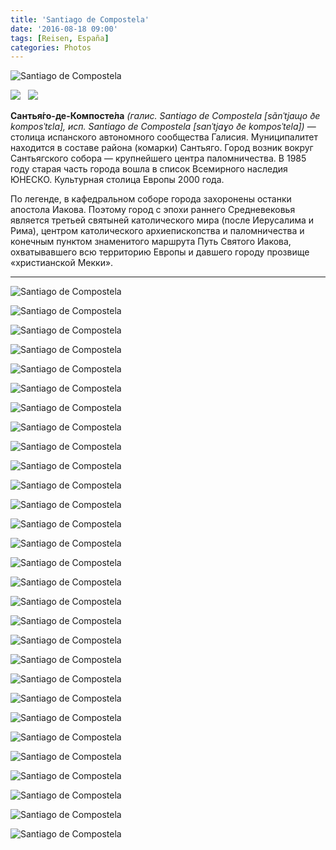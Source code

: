 ```yaml
---
title: 'Santiago de Compostela'
date: '2016-08-18 09:00'
tags: [Reisen, España]
categories: Photos
---
```


<div class='preview'><img src='{{urls.media}}/SantiagoDeCompostellaOK.jpg' alt='Santiago de Compostela'></div>

<img src='https://upload.wikimedia.org/wikipedia/commons/thumb/6/60/Bandera_de_Santiago_de_Compostela.svg/100px-Bandera_de_Santiago_de_Compostela.svg.png'>   <img src='https://upload.wikimedia.org/wikipedia/commons/thumb/4/45/Escudo_de_Santiago_de_Compostela.svg/90px-Escudo_de_Santiago_de_Compostela.svg.png'>

**Сантья́го-де-Компосте́ла** _(галис. Santiago de Compostela [sãnˈtjaɰo ðe komposˈtɛla], исп. Santiago de Compostela [sanˈtjaɣo ðe komposˈtela])_ — столица испанского автономного сообщества Галисия. Муниципалитет находится в составе района (комарки) Сантьяго. Город возник вокруг Сантьягского собора — крупнейшего центра паломничества. В 1985 году старая часть города вошла в список Всемирного наследия ЮНЕСКО. Культурная столица Европы 2000 года.

По легенде, в кафедральном соборе города захоронены останки апостола Иакова. Поэтому город с эпохи раннего Средневековья является третьей святыней католического мира (после Иерусалима и Рима), центром католического архиепископства и паломничества и конечным пунктом знаменитого маршрута Путь Святого Иакова, охватывавшего всю территорию Европы и давшего городу прозвище «христианской Мекки».

---

<a id='f4373b548c1e92fbd41ae742d026b589-800'></a>![Santiago de Compostela]({{urls.media}}/f4373b548c1e92fbd41ae742d026b589-800.jpg 'Собор.')

<a id='ecb493a442324184dec62506554da8e3-800'></a>![Santiago de Compostela]({{urls.media}}/ecb493a442324184dec62506554da8e3-800.jpg 'Собор.')

<a id='1b42f5f89ab3112c1fa255d310945c59-800'></a>![Santiago de Compostela]({{urls.media}}/1b42f5f89ab3112c1fa255d310945c59-800.jpg 'Тоже собор.')

<a id='ca9ae3fa3a9fa5cefeb2dccf069d5a23-800'></a>![Santiago de Compostela]({{urls.media}}/ca9ae3fa3a9fa5cefeb2dccf069d5a23-800.jpg 'Собор, сбоку.')

<a id='fd706b4e4e48427f59700d1a580e9293-800'></a>![Santiago de Compostela]({{urls.media}}/fd706b4e4e48427f59700d1a580e9293-800.jpg 'Башня.')

<a id='0141cbc3a42992ddca134ca5b0fc3cca-800'></a>![Santiago de Compostela]({{urls.media}}/0141cbc3a42992ddca134ca5b0fc3cca-800.jpg 'В совокупности, сколько влезло в объектив.')

<a id='a388b98e63461588498c58725d0a5ee6-800'></a>![Santiago de Compostela]({{urls.media}}/a388b98e63461588498c58725d0a5ee6-800.jpg 'Собор изнутри. Купол.')

<a id='34f6a6890a3095cd22af3df48ecdf326-800'></a>![Santiago de Compostela]({{urls.media}}/34f6a6890a3095cd22af3df48ecdf326-800.jpg 'Еще купол.')

<a id='6a8acca9a6a026ee9a7948d59659ecb3-800'></a>![Santiago de Compostela]({{urls.media}}/6a8acca9a6a026ee9a7948d59659ecb3-800.jpg 'И снова купол, другой.')

<a id='7fc47e69d77d45e2cf47f21ccdb2248a-800'></a>![Santiago de Compostela]({{urls.media}}/7fc47e69d77d45e2cf47f21ccdb2248a-800.jpg 'Окна в вышине.')

<a id='69df55dcc7032f16583bb0d11f4f14d1-800'></a>![Santiago de Compostela]({{urls.media}}/69df55dcc7032f16583bb0d11f4f14d1-800.jpg 'Храм в перспективе.')

<a id='ad140909b90cc0868b298dac87fccb2a-800'></a>![Santiago de Compostela]({{urls.media}}/ad140909b90cc0868b298dac87fccb2a-800.jpg 'Собор изнутри. Боковой проход.')

<a id='17f2c4575e94f175cf1c2408b2f768da-800'></a>![Santiago de Compostela]({{urls.media}}/17f2c4575e94f175cf1c2408b2f768da-800.jpg 'Золотишко.')

<a id='35726a7a5c36a346f7dd7fb64ee98ba3-800'></a>![Santiago de Compostela]({{urls.media}}/35726a7a5c36a346f7dd7fb64ee98ba3-800.jpg 'Золото.')

<a id='2df58d9037a6664f17188937560b53a7-800'></a>![Santiago de Compostela]({{urls.media}}/2df58d9037a6664f17188937560b53a7-800.jpg 'И еще немного золота.')

<a id='ef7a4142bc5537cb420beac6e2bbc25b-800'></a>![Santiago de Compostela]({{urls.media}}/ef7a4142bc5537cb420beac6e2bbc25b-800.jpg 'И еще чуть-чуть.')

<a id='68e010294b55fa0b3912d6a50cd2149e-800'></a>![Santiago de Compostela]({{urls.media}}/68e010294b55fa0b3912d6a50cd2149e-800.jpg 'Горком.')

<a id='ee5cf66e3eefb39223b6e24757a040cf-800'></a>![Santiago de Compostela]({{urls.media}}/ee5cf66e3eefb39223b6e24757a040cf-800.jpg 'Таблички под ногами.')

<a id='0e7c89d70c8ecda5a0b5903278ce299c-800'></a>![Santiago de Compostela]({{urls.media}}/0e7c89d70c8ecda5a0b5903278ce299c-800.jpg 'Где-то на задах.')

<a id='74ea03641253c228ea6c638e29b40189-800'></a>![Santiago de Compostela]({{urls.media}}/74ea03641253c228ea6c638e29b40189-800.jpg 'И еще.')

<a id='1224be9ce692d52dba337762dcda28f5-800'></a>![Santiago de Compostela]({{urls.media}}/1224be9ce692d52dba337762dcda28f5-800.jpg 'Над входом.')

<a id='24f8ba6d663581eb8b17c551810ad2ca-800'></a>![Santiago de Compostela]({{urls.media}}/24f8ba6d663581eb8b17c551810ad2ca-800.jpg 'Центральная площадь.')

<a id='71d3173cc3fa6d12ac840aee417eb25c-800'></a>![Santiago de Compostela]({{urls.media}}/71d3173cc3fa6d12ac840aee417eb25c-800.jpg 'Галерея.')

<a id='2e24f3eef0fa3701796fa3c171ccbca2-800'></a>![Santiago de Compostela]({{urls.media}}/2e24f3eef0fa3701796fa3c171ccbca2-800.jpg 'Немного реконструкции.')

<a id='99e86be5bd38afb86f098e3e9410bba1-800'></a>![Santiago de Compostela]({{urls.media}}/99e86be5bd38afb86f098e3e9410bba1-800.jpg 'Еще одна церковь на задах.')

<a id='803b7407e09769e01d448dbcd8a61b0e-800'></a>![Santiago de Compostela]({{urls.media}}/803b7407e09769e01d448dbcd8a61b0e-800.jpg 'Церковь за собором.')

<a id='724d44a6a02fdba114e58dc55278a91b-800'></a>![Santiago de Compostela]({{urls.media}}/724d44a6a02fdba114e58dc55278a91b-800.jpg 'Жилые массивы.')

<a id='db91d354faf61b2c5eb9c0fb6663da84-800'></a>![Santiago de Compostela]({{urls.media}}/db91d354faf61b2c5eb9c0fb6663da84-800.jpg 'Уличная табличка.')

<a id='897dbeb3775b4a031b3d161aee072d2f-800'></a>![Santiago de Compostela]({{urls.media}}/897dbeb3775b4a031b3d161aee072d2f-800.jpg 'Дорожный знак — логотип. Обратите внимание на сочленение рук папы и дочки.')
